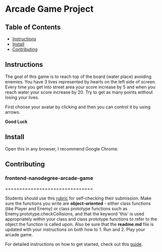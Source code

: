 #  Arcade Game Project

## Table of Contents

* [Instructions](#instructions)
* [Install](#install)
* [Contributing](#contributing)

## Instructions

The goal of this game is to reach top of the board (water place) avoiding enemies. You have 3 lives represented by hearts on the left side of screen. 
Every time you get into street area your score increase by 5 and when you reach water your score increase by 20. Try to get as many points without losing your lives.

First choose your avatar by clicking and then you can control it by using arrows.

**Good Luck**

## Install

Open this in any browser, I recommend Google Chrome.

## Contributing

### frontend-nanodegree-arcade-game
===============================

Students should use this [rubric](https://review.udacity.com/#!/projects/2696458597/rubric) for self-checking their submission. Make sure the functions you write are **object-oriented** - either class functions (like Player and Enemy) or class prototype functions such as Enemy.prototype.checkCollisions, and that the keyword 'this' is used appropriately within your class and class prototype functions to refer to the object the function is called upon. Also be sure that the **readme.md** file is updated with your instructions on both how to 1. Run and 2. Play your arcade game.

For detailed instructions on how to get started, check out this [guide](https://docs.google.com/document/d/1v01aScPjSWCCWQLIpFqvg3-vXLH2e8_SZQKC8jNO0Dc/pub?embedded=true).
